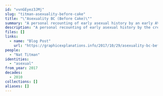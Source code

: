 ```yaml
---
id: "vvnGEyez3JMj"
slug: "titman-asexuality-before-cake"
title: "\"Asexuality BC (Before Cake)\""
summary: "A personal recounting of early asexual history by an early AVEN member"
description: "A personal recounting of early asexual history by the creator of the Asexual LiveJournal community and the author of the original AVEN FAQ"
files: []
links:
  - name: "Blog Post"
    url: "https://graphicexplanations.info/2017/10/29/asexuality-bc-before-cake/"
people:
  - "Nat Titman"
identities:
  - "asexual"
from_year: 2017
decades:
  - 2010
collections: []
aliases: []
---
```

